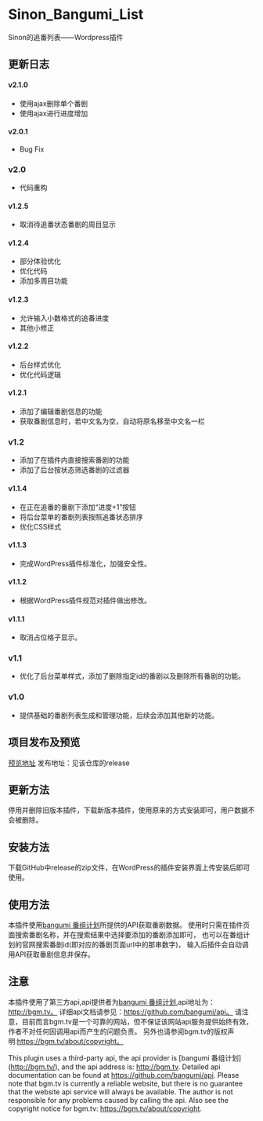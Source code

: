 # Sinon_Bangumi_List
Sinon的追番列表——Wordpress插件
## 更新日志
#### v2.1.0
* 使用ajax删除单个番剧
* 使用ajax进行进度增加
#### v2.0.1
* Bug Fix
### v2.0
* 代码重构
#### v1.2.5
* 取消待追番状态番剧的周目显示
#### v1.2.4
* 部分体验优化
* 优化代码
* 添加多周目功能
#### v1.2.3
* 允许输入小数格式的追番进度
* 其他小修正
#### v1.2.2
* 后台样式优化
* 优化代码逻辑
#### v1.2.1
* 添加了编辑番剧信息的功能
* 获取番剧信息时，若中文名为空，自动将原名移至中文名一栏
### v1.2
* 添加了在插件内直接搜索番剧的功能
* 添加了后台按状态筛选番剧的过滤器
#### v1.1.4
* 在正在追番的番剧下添加“进度+1”按钮
* 将后台菜单的番剧列表按照追番状态排序
* 优化CSS样式
#### v1.1.3
* 完成WordPress插件标准化，加强安全性。
#### v1.1.2
* 根据WordPress插件规范对插件做出修改。
#### v1.1.1
* 取消占位格子显示。
### v1.1
* 优化了后台菜单样式，添加了删除指定id的番剧以及删除所有番剧的功能。
### v1.0
* 提供基础的番剧列表生成和管理功能，后续会添加其他新的功能。

## 项目发布及预览
[预览地址](https://sinon.top/bangumi)
发布地址：见该仓库的release

## 更新方法
停用并删除旧版本插件，下载新版本插件，使用原来的方式安装即可，用户数据不会被删除。

## 安装方法
下载GitHub中release的zip文件，在WordPress的插件安装界面上传安装后即可使用。

## 使用方法
本插件使用[bangumi 番组计划](http://bgm.tv/)所提供的API获取番剧数据。
使用时只需在插件页面搜索番剧名称，并在搜索结果中选择要添加的番剧添加即可，
也可以在番组计划的官网搜索番剧id(即对应的番剧页面url中的那串数字)，
输入后插件会自动调用API获取番剧信息并保存。

## 注意
本插件使用了第三方api,api提供者为[bangumi 番组计划](http://bgm.tv/),api地址为：http://bgm.tv。
详细api文档请参见：https://github.com/bangumi/api。
请注意，目前而言bgm.tv是一个可靠的网站，但不保证该网站api服务提供始终有效，作者不对任何因调用api而产生的问题负责。
另外也请参阅bgm.tv的版权声明:https://bgm.tv/about/copyright。

This plugin uses a third-party api, the api provider is [bangumi 番组计划] (http://bgm.tv/), and the api address is: http://bgm.tv.
Detailed api documentation can be found at https://github.com/bangumi/api.
Please note that bgm.tv is currently a reliable website, but there is no guarantee that the website api service will always be available.
The author is not responsible for any problems caused by calling the api.
Also see the copyright notice for bgm.tv: https://bgm.tv/about/copyright.
